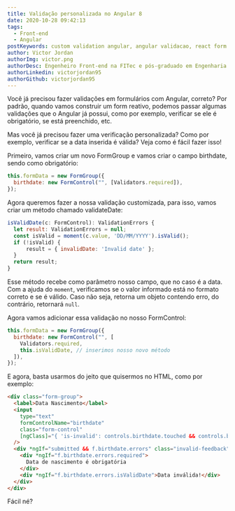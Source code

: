 ```yaml
---
title: Validação personalizada no Angular 8
date: 2020-10-28 09:42:13
tags:
  - Front-end
  - Angular
postKeywords: custom validation angular, angular validacao, react form validation, como customizar validacao angular, angular, validacao, campos valido
author: Victor Jordan
authorImg: victor.png
authorDesc: Engenheiro Front-end na FITec e pós-graduado em Engenharia de Software pela PUC-MG e formado em Banco de Dados pela Fatec, apaixonado por usabilidade, performance e UX!
authorLinkedin: victorjordan95
authorGithub: victorjordan95
---
```


Você já precisou fazer validações em formulários com Angular, correto?
Por padrão, quando vamos construir um form reativo, podemos passar algumas validações que o Angular já possui, como por exemplo, verificar se ele é obrigatório, se está preenchido, etc.

Mas você já precisou fazer uma verificação personalizada? Como por exemplo, verificar se a data inserida é válida?
Veja como é fácil fazer isso!

<!-- more -->

Primeiro, vamos criar um novo FormGroup e vamos criar o campo birthdate, sendo como obrigatório:

```javascript
this.formData = new FormGroup({
  birthdate: new FormControl("", [Validators.required]),
});
```

Agora queremos fazer a nossa validação customizada, para isso, vamos criar um método chamado validateDate:

```javascript
isValidDate(c: FormControl): ValidationErrors {
  let result: ValidationErrors = null;
  const isValid = moment(c.value, 'DD/MM/YYYY').isValid();
  if (!isValid) {
      result = { invalidDate: 'Invalid date' };
  }
  return result;
}
```

Esse método recebe como parâmetro nosso campo, que no caso é a data.
Com a ajuda do `moment`, verificamos se o valor informado está no formato correto e se é válido.
Caso não seja, retorna um objeto contendo erro, do contrário, retornará `null`.

Agora vamos adicionar essa validação no nosso FormControl:

```javascript
this.formData = new FormGroup({
  birthdate: new FormControl("", [
    Validators.required,
    this.isValidDate, // inserimos nosso novo método
  ]),
});
```

E agora, basta usarmos do jeito que quisermos no HTML, como por exemplo:

```html
<div class="form-group">
  <label>Data Nascimento</label>
  <input
    type="text"
    formControlName="birthdate"
    class="form-control"
    [ngClass]="{ 'is-invalid': controls.birthdate.touched && controls.birthdate.errors }"
  />
  <div *ngIf="submitted && f.birthdate.errors" class="invalid-feedback">
    <div *ngIf="f.birthdate.errors.required">
      Data de nascimento é obrigatória
    </div>
    <div *ngIf="f.birthdate.errors.isValidDate">Data inválida!</div>
  </div>
</div>
```

Fácil né?
